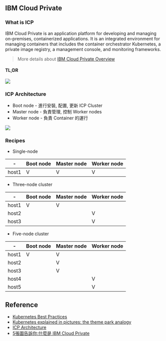 ## IBM Cloud Private

### What is ICP

IBM Cloud Private is an application platform for developing and managing on-premises, containerized applications. It is an integrated environment for managing containers that includes the container orchestrator Kubernetes, a private image registry, a management console, and monitoring frameworks.

> More details about [IBM Cloud Private Overview](https://www.ibm.com/support/knowledgecenter/en/SSBS6K_2.1.0.3/getting_started/introduction.html)

#### TL;DR

![](https://www.ibm.com/blogs/think/tw-zh/wp-content/uploads/sites/13/2018/01/Think-blog-02.jpg)

### ICP Architecture

- Boot node - 進行安裝, 配置, 更新 ICP Cluster
- Master node - 負責管理, 控制 Worker nodes
- Worker node - 負責 Container 的運行

![](https://www.ibm.com/support/knowledgecenter/SSBS6K_2.1.0.3/images/architecture.jpg)

### Recipes 

- Single-node

| - | Boot node | Master node |  Worker node |
|---|------|--------|-------|
| host1 | V | V | V |

- Three-node cluster

| - | Boot node | Master node |  Worker node |
|---|------|--------|-------|
| host1 | V | V | |
| host2 |  |  | V |
| host3 |  |  | V |

- Five-node cluster

| - | Boot node | Master node | Worker node |
|---|------|--------|-------|
| host1 | V | V | |
| host2 |  | V |  |
| host3 |  | V |  |
| host4 |  |  | V |
| host5 |  |  | V |


## Reference

- [Kubernetes Best Practices](https://www.youtube.com/playlist?list=PLIivdWyY5sqL3xfXz5xJvwzFW_tlQB_GB)
- [Kubernetes explained in pictures: the theme park analogy](https://danlebrero.com/2018/07/09/kubernetes-explained-in-pictures-the-theme-park-analogy/)
- [ICP Architecture](https://www.ibm.com/support/knowledgecenter/en/SSBS6K_2.1.0.3/getting_started/architecture.html)
- [5張圖告訴你:什麼是 IBM Cloud Private](https://www.ibm.com/blogs/think/tw-zh/2018/01/17/5%E5%BC%B5%E5%9C%96%E5%91%8A%E8%A8%B4%E4%BD%A0%E4%BB%80%E9%BA%BC%E6%98%AF-ibm-cloud-private/)
